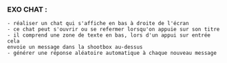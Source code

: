  ### EXO CHAT :

    - réaliser un chat qui s'affiche en bas à droite de l'écran
    - ce chat peut s'ouvrir ou se refermer lorsqu'on appuie sur son titre
    - il comprend une zone de texte en bas, lors d'un appui sur entrée cela 
    envoie un message dans la shootbox au-dessus
    - générer une réponse aléatoire automatique à chaque nouveau message